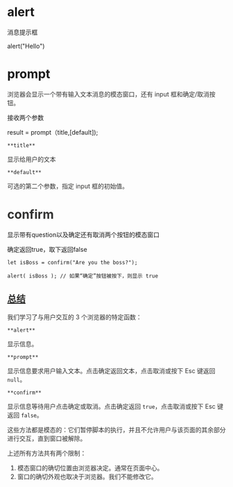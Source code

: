 # alert
消息提示框

alert("Hello")



# prompt
<font style="color:rgb(49, 49, 48);">浏览器会显示一个带有输入文本消息的模态窗口，还有 input 框和确定/取消按钮。</font>

接收两个参数

result = prompt（title,[default]);

`**title**`

<font style="color:rgb(49, 49, 48);">显示给用户的文本</font>

`**default**`

<font style="color:rgb(49, 49, 48);">可选的第二个参数，指定 input 框的初始值。</font>

<font style="color:rgb(49, 49, 48);"></font>

# <font style="color:rgb(49, 49, 48);">confirm</font>
显示带有question以及确定还有取消两个按钮的模态窗口

确定返回true，取下返回false

<font style="color:rgb(49, 49, 48);">  
</font>

```plain
let isBoss = confirm("Are you the boss?");

alert( isBoss ); // 如果“确定”按钮被按下，则显示 true
```

## [<font style="color:rgb(49, 49, 48);">总结</font>](https://zh.javascript.info/alert-prompt-confirm#zong-jie)
<font style="color:rgb(49, 49, 48);">我们学习了与用户交互的 3 个浏览器的特定函数：</font>

`**alert**`

<font style="color:rgb(49, 49, 48);">显示信息。</font>

`**prompt**`

<font style="color:rgb(49, 49, 48);">显示信息要求用户输入文本。点击确定返回文本，点击取消或按下</font><font style="color:rgb(49, 49, 48);"> </font><font style="color:rgb(49, 49, 48);">Esc</font><font style="color:rgb(49, 49, 48);"> </font><font style="color:rgb(49, 49, 48);">键返回</font><font style="color:rgb(49, 49, 48);"> </font>`null`<font style="color:rgb(49, 49, 48);">。</font>

`**confirm**`

<font style="color:rgb(49, 49, 48);">显示信息等待用户点击确定或取消。点击确定返回</font><font style="color:rgb(49, 49, 48);"> </font>`true`<font style="color:rgb(49, 49, 48);">，点击取消或按下</font><font style="color:rgb(49, 49, 48);"> </font><font style="color:rgb(49, 49, 48);">Esc</font><font style="color:rgb(49, 49, 48);"> </font><font style="color:rgb(49, 49, 48);">键返回</font><font style="color:rgb(49, 49, 48);"> </font>`false`<font style="color:rgb(49, 49, 48);">。</font>

<font style="color:rgb(49, 49, 48);">这些方法都是模态的：它们暂停脚本的执行，并且不允许用户与该页面的其余部分进行交互，直到窗口被解除。</font>

<font style="color:rgb(49, 49, 48);">上述所有方法共有两个限制：</font>

1. <font style="color:rgb(49, 49, 48);">模态窗口的确切位置由浏览器决定。通常在页面中心。</font>
2. <font style="color:rgb(49, 49, 48);">窗口的确切外观也取决于浏览器。我们不能修改它。</font>

